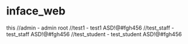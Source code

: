 # inface_web
this
//admin - admin root
//test1 - test1 ASD!@#fgh456
//test_staff - test_staff ASD!@#fgh456
//test_student - test_student ASD!@#fgh456